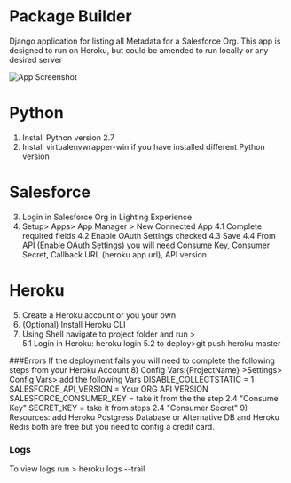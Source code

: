 # Package Builder

Django application for listing all Metadata for a Salesforce Org. This app is designed to run on Heroku, but could be amended to run locally or any desired server

![App Screenshot](packageBuilder.PNG)


# Python
1) Install Python version 2.7
2) Install virtualenvwrapper-win if you have installed different Python version 

# Salesforce

3) Login in Salesforce Org in Lighting Experience
4) Setup> Apps> App Manager > New Connected App
  4.1 Complete required fields
  4.2 Enable OAuth Settings checked
  4.3 Save
  4.4 From API (Enable OAuth Settings) you will need Consume Key, Consumer Secret, Callback URL (heroku app url), API version

# Heroku
5) Create a Heroku account or you your own
6) (Optional) Install Heroku CLI
7) Using Shell navigate to project folder and run >  
    5.1 Login in Heroku: heroku login
    5.2 to deploy>git push heroku master

###Errors
If the deployment fails you will need to complete the following steps from your Heroku Account
8) Config Vars:{ProjectName} >Settings> Config Vars> add the following Vars
   DISABLE_COLLECTSTATIC = 1
   SALESFORCE_API_VERSION = Your ORG API VERSION
   SALESFORCE_CONSUMER_KEY = take it from the the step 2.4  "Consume Key"
   SECRET_KEY = take it from steps 2.4 "Consumer Secret"
9) Resources: add Heroku Postgress Database or Alternative DB and Heroku Redis both are free but you need to config a credit card.

### Logs
To view logs run > heroku logs --trail
